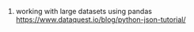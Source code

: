 1. working with large datasets using pandas 
   https://www.dataquest.io/blog/python-json-tutorial/
